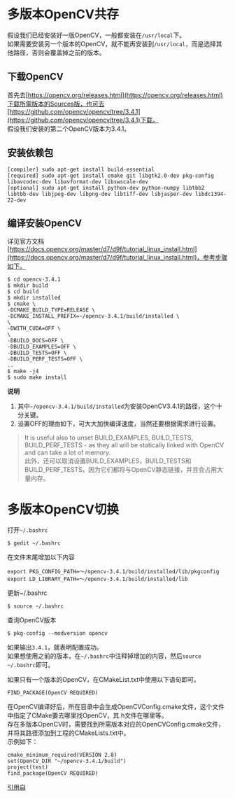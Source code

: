# 多版本OpenCV共存

假设我们已经安装好一版OpenCV，一般都安装在`/usr/local`下。  
如果需要安装另一个版本的OpenCV，就不能再安装到`/usr/local`，而是选择其他路径，否则会覆盖掉之前的版本。

## 下载OpenCV

首先去[https://opencv.org/releases.html](https://opencv.org/releases.html)下载所需版本的Sources版，也可去[https://github.com/opencv/opencv/tree/3.4.1](https://github.com/opencv/opencv/tree/3.4.1)下载。  
假设我们安装的第二个OpenCV版本为3.4.1。

## 安装依赖包

```
[compiler] sudo apt-get install build-essential
[required] sudo apt-get install cmake git libgtk2.0-dev pkg-config libavcodec-dev libavformat-dev libswscale-dev
[optional] sudo apt-get install python-dev python-numpy libtbb2 libtbb-dev libjpeg-dev libpng-dev libtiff-dev libjasper-dev libdc1394-22-dev
```

## 编译安装OpenCV

详见官方文档[https://docs.opencv.org/master/d7/d9f/tutorial_linux_install.html](https://docs.opencv.org/master/d7/d9f/tutorial_linux_install.html)，参考步骤如下。

```
$ cd opencv-3.4.1
$ mkdir build
$ cd build
$ mkdir installed
$ cmake \
-DCMAKE_BUILD_TYPE=RELEASE \
-DCMAKE_INSTALL_PREFIX=~/opencv-3.4.1/build/installed \
\
-DWITH_CUDA=OFF \
\
-DBUILD_DOCS=OFF \
-DBUILD_EXAMPLES=OFF \
-DBUILD_TESTS=OFF \
-DBUILD_PERF_TESTS=OFF \ 
..
$ make -j4
$ sudo make install
```

**说明**  
1. 其中`~/opencv-3.4.1/build/installed`为安装OpenCV3.4.1的路径，这个十分关键。  
2. 设置OFF的理由如下，可大大加快编译速度，当然还要根据需求进行设置。

> It is useful also to unset BUILD_EXAMPLES, BUILD_TESTS, BUILD_PERF_TESTS - as they all will be statically linked with OpenCV and can take a lot of memory.  
> 此外，还可以取消设置BUILD_EXAMPLES，BUILD_TESTS和BUILD_PERF_TESTS，因为它们都将与OpenCV静态链接，并且会占用大量内存。

# 多版本OpenCV切换

打开`~/.bashrc`

```
$ gedit ~/.bashrc
```

在文件末尾增加以下内容

```
export PKG_CONFIG_PATH=～/opencv-3.4.1/build/installed/lib/pkgconfig
export LD_LIBRARY_PATH=～/opencv-3.4.1/build/installed/lib
```

更新~/.bashrc

```
$ source ~/.bashrc 
```

查询OpenCV版本

```
$ pkg-config --modversion opencv
```

如果输出`3.4.1`，就表明配置成功。  
如果想使用之前的版本，在`~/.bashrc`中注释掉增加的内容，然后`source ~/.bashrc`即可。

如果只有一个版本的OpenCV，在CMakeList.txt中使用以下语句即可。

```
FIND_PACKAGE(OpenCV REQUIRED)
```

在OpenCV编译好后，所在目录中会生成OpenCVConfig.cmake文件，这个文件中指定了CMake要去哪里找OpenCV，其.h文件在哪里等。  
存在多版本OpenCV时，需要找到所需版本对应的OpenCVConfig.cmake文件，并将其路径添加到工程的CMakeLists.txt中。  
示例如下：

```
cmake_minimum_required(VERSION 2.8)  
set(OpenCV_DIR "~/opencv-3.4.1/build")   
project(test)  
find_package(OpenCV REQUIRED) 
```

[引用自](https://blog.csdn.net/learning_tortosie/article/details/80594399)
<!--stackedit_data:
eyJoaXN0b3J5IjpbLTE3MzQ3NjkwXX0=
-->
